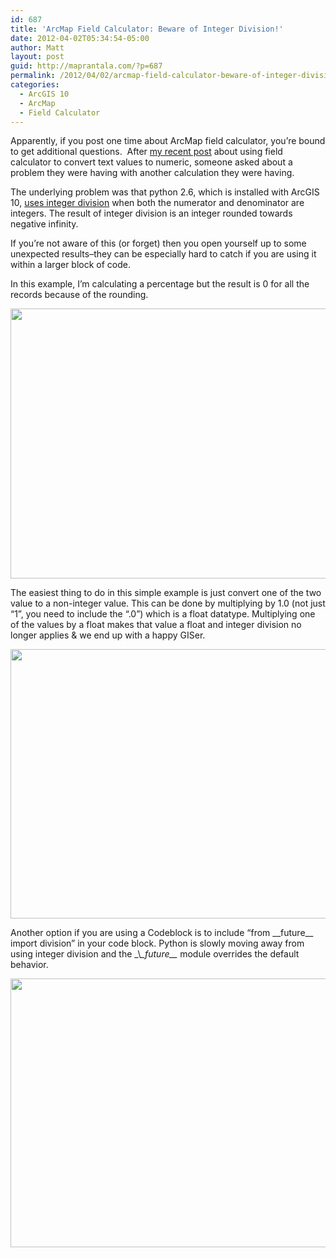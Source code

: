 ```yaml
---
id: 687
title: 'ArcMap Field Calculator: Beware of Integer Division!'
date: 2012-04-02T05:34:54-05:00
author: Matt
layout: post
guid: http://maprantala.com/?p=687
permalink: /2012/04/02/arcmap-field-calculator-beware-of-integer-division/
categories:
  - ArcGIS 10
  - ArcMap
  - Field Calculator
---
```

Apparently, if you post one time about ArcMap field calculator, you&#8217;re bound to get additional questions.  After [my recent post](http://maprantala.com/2012/03/28/arcmap-field-calculator-text-to-double/) about using field calculator to convert text values to numeric, someone asked about a problem they were having with another calculation they were having.

The underlying problem was that python 2.6, which is installed with ArcGIS 10, [uses integer division](http://docs.python.org/release/2.6.7/library/stdtypes.html#numeric-types-int-float-long-complex) when both the numerator and denominator are integers. The result of integer division is an integer rounded towards negative infinity.

If you&#8217;re not aware of this (or forget) then you open yourself up to some unexpected results&#8211;they can be especially hard to catch if you are using it within a larger block of code.

In this example, I&#8217;m calculating a percentage but the result is 0 for all the records because of the rounding.

[<img class="aligncenter size-full wp-image-688" title="Calc1" src="https://i2.wp.com/maprantala.com/wp-content/uploads/2012/03/calc1.png?resize=614%2C432" alt="" width="614" height="432" data-recalc-dims="1" />](https://i2.wp.com/maprantala.com/wp-content/uploads/2012/03/calc1.png)

The easiest thing to do in this simple example is just convert one of the two value to a non-integer value. This can be done by multiplying by 1.0 (not just &#8220;1&#8221;, you need to include the &#8220;.0&#8221;) which is a float datatype. Multiplying one of the values by a float makes that value a float and integer division no longer applies & we end up with a happy GISer.

[<img class="aligncenter size-full wp-image-689" title="Calc2" src="https://i1.wp.com/maprantala.com/wp-content/uploads/2012/03/calc2.png?resize=614%2C431" alt="" width="614" height="431" data-recalc-dims="1" />](https://i1.wp.com/maprantala.com/wp-content/uploads/2012/03/calc2.png)

Another option if you are using a Codeblock is to include &#8220;from \_\_future\_\_ import division&#8221; in your code block. Python is slowly moving away from using integer division and the \_\\_\_future\_\__ module overrides the default behavior.

[<img class="aligncenter size-full wp-image-690" title="Calc3" src="https://i1.wp.com/maprantala.com/wp-content/uploads/2012/03/calc3.png?resize=614%2C430" alt="" width="614" height="430" data-recalc-dims="1" />](https://i1.wp.com/maprantala.com/wp-content/uploads/2012/03/calc3.png)